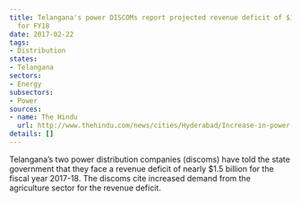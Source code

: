```yaml
---
title: Telangana's power DISCOMs report projected revenue deficit of $1.5 billing
  for FY18
date: 2017-02-22
tags:
- Distribution
states:
- Telangana
sectors:
- Energy
subsectors:
- Power
sources:
- name: The Hindu
  url: http://www.thehindu.com/news/cities/Hyderabad/Increase-in-power-tariff-in-Telangana-appears-a-certainty/article17331050.ece
details: []
---
```


Telangana’s two power distribution companies (discoms) have told the state government that they face a revenue deficit of nearly $1.5 billion for the fiscal year 2017-18. The discoms cite increased demand from the agriculture sector for the revenue deficit.
